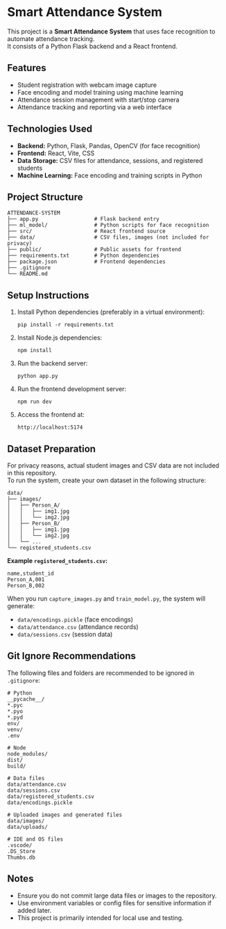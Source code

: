 # Smart Attendance System

This project is a **Smart Attendance System** that uses face recognition to automate attendance tracking.  
It consists of a Python Flask backend and a React frontend.

## Features
- Student registration with webcam image capture  
- Face encoding and model training using machine learning  
- Attendance session management with start/stop camera  
- Attendance tracking and reporting via a web interface  

## Technologies Used
- **Backend:** Python, Flask, Pandas, OpenCV (for face recognition)  
- **Frontend:** React, Vite, CSS  
- **Data Storage:** CSV files for attendance, sessions, and registered students  
- **Machine Learning:** Face encoding and training scripts in Python  

## Project Structure
```
ATTENDANCE-SYSTEM
├── app.py                  # Flask backend entry
├── ml_model/               # Python scripts for face recognition
├── src/                    # React frontend source
├── data/                   # CSV files, images (not included for privacy)
├── public/                 # Public assets for frontend
├── requirements.txt        # Python dependencies
├── package.json            # Frontend dependencies
├── .gitignore
└── README.md
```

## Setup Instructions
1. Install Python dependencies (preferably in a virtual environment):
   ```
   pip install -r requirements.txt
   ```
2. Install Node.js dependencies:
   ```
   npm install
   ```
3. Run the backend server:
   ```
   python app.py
   ```
4. Run the frontend development server:
   ```
   npm run dev
   ```
5. Access the frontend at:
   ```
   http://localhost:5174
   ```

## Dataset Preparation
For privacy reasons, actual student images and CSV data are not included in this repository.  
To run the system, create your own dataset in the following structure:

```
data/
├── images/
│   ├── Person_A/
│   │   ├── img1.jpg
│   │   └── img2.jpg
│   ├── Person_B/
│   │   ├── img1.jpg
│   │   └── img2.jpg
│   └── ...
└── registered_students.csv
```

**Example `registered_students.csv`:**
```
name,student_id
Person_A,001
Person_B,002
```

When you run `capture_images.py` and `train_model.py`, the system will generate:
- `data/encodings.pickle` (face encodings)
- `data/attendance.csv` (attendance records)
- `data/sessions.csv` (session data)

## Git Ignore Recommendations
The following files and folders are recommended to be ignored in `.gitignore`:

```
# Python
__pycache__/
*.pyc
*.pyo
*.pyd
env/
venv/
.env

# Node
node_modules/
dist/
build/

# Data files
data/attendance.csv
data/sessions.csv
data/registered_students.csv
data/encodings.pickle

# Uploaded images and generated files
data/images/
data/uploads/

# IDE and OS files
.vscode/
.DS_Store
Thumbs.db
```

## Notes
- Ensure you do not commit large data files or images to the repository.  
- Use environment variables or config files for sensitive information if added later.  
- This project is primarily intended for local use and testing.
